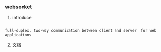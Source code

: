 ### websocket

1. introduce

``` 

full-duplex, two-way communication between client and server  for web applications

```

2. [文档](https://docs.spring.io/spring-framework/docs/4.3.x/spring-framework-reference/html/websocket.html)